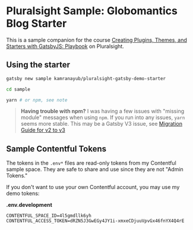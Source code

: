# Pluralsight Sample: Globomantics Blog Starter

This is a sample companion for the course [Creating Plugins, Themes, and Starters with GatsbyJS: Playbook](https://github.com/kamranayub/pluralsight-gatsby-starters-themes-plugins) on Pluralsight.

## Using the starter

```sh
gatsby new sample kamranayub/pluralsight-gatsby-demo-starter

cd sample

yarn # or npm, see note
```

> **Having trouble with npm?** I was having a few issues with "missing module" messages when using `npm`. If you run into any issues, `yarn` seems more stable. This may be a Gatsby V3 issue, see [Migration Guide for v2 to v3](https://www.gatsbyjs.com/docs/reference/release-notes/migrating-from-v2-to-v3/#handling-dependencies-for-plugins-that-are-not-yet-updated)

## Sample Contentful Tokens

The tokens in the `.env*` files are read-only tokens from my Contentful sample space. They are safe to share and use since they are not "Admin Tokens."

If you don't want to use your own Contentful account, you may use my demo tokens:

**.env.development**

```
CONTENTFUL_SPACE_ID=4l5gmdllk6yh
CONTENTFUL_ACCESS_TOKEN=dRZN5J3GwEGy4JY1i-xmxeCDjuuVpvGx46fnYX4Q4rE
```